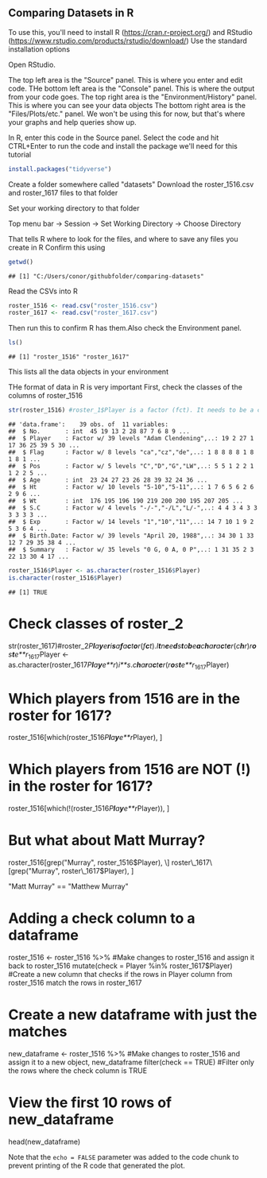 Comparing Datasets in R
-----------------------

To use this, you'll need to install R (<https://cran.r-project.org/>) and RStudio (<https://www.rstudio.com/products/rstudio/download/>) Use the standard installation options

Open RStudio.

The top left area is the "Source" panel. This is where you enter and edit code. THe bottom left area is the "Console" panel. This is where the output from your code goes. The top right area is the "Environment/History" panel. This is where you can see your data objects The bottom right area is the "Files/Plots/etc." panel. We won't be using this for now, but that's where your graphs and help queries show up.

In R, enter this code in the Source panel. Select the code and hit CTRL+Enter to run the code and install the package we'll need for this tutorial

``` r
install.packages("tidyverse")
```

Create a folder somewhere called "datasets" Download the roster\_1516.csv and roster\_1617 files to that folder

Set your working directory to that folder

Top menu bar -&gt; Session -&gt; Set Working Directory -&gt; Choose Directory

That tells R where to look for the files, and where to save any files you create in R Confirm this using

``` r
getwd()
```

    ## [1] "C:/Users/conor/githubfolder/comparing-datasets"

Read the CSVs into R

``` r
roster_1516 <- read.csv("roster_1516.csv")
roster_1617 <- read.csv("roster_1617.csv")
```

Then run this to confirm R has them.Also check the Environment panel.

``` r
ls()
```

    ## [1] "roster_1516" "roster_1617"

This lists all the data objects in your environment

THe format of data in R is very important First, check the classes of the columns of roster\_1516

``` r
str(roster_1516) #roster_1$Player is a factor (fct). It needs to be a character (chr)
```

    ## 'data.frame':    39 obs. of  11 variables:
    ##  $ No.       : int  45 19 13 2 28 87 7 6 8 9 ...
    ##  $ Player    : Factor w/ 39 levels "Adam Clendening",..: 19 2 27 1 17 36 25 39 5 30 ...
    ##  $ Flag      : Factor w/ 8 levels "ca","cz","de",..: 1 8 8 8 8 1 8 1 8 1 ...
    ##  $ Pos       : Factor w/ 5 levels "C","D","G","LW",..: 5 5 1 2 2 1 1 2 2 5 ...
    ##  $ Age       : int  23 24 27 23 26 28 39 32 24 36 ...
    ##  $ Ht        : Factor w/ 10 levels "5-10","5-11",..: 1 7 6 5 6 2 6 2 9 6 ...
    ##  $ Wt        : int  176 195 196 190 219 200 200 195 207 205 ...
    ##  $ S.C       : Factor w/ 4 levels "-/-","-/L","L/-",..: 4 4 3 4 3 3 3 3 3 3 ...
    ##  $ Exp       : Factor w/ 14 levels "1","10","11",..: 14 7 10 1 9 2 5 3 6 4 ...
    ##  $ Birth.Date: Factor w/ 39 levels "April 20, 1988",..: 34 30 1 33 12 7 29 35 38 4 ...
    ##  $ Summary   : Factor w/ 35 levels "0 G, 0 A, 0 P",..: 1 31 35 2 3 22 13 30 4 17 ...

``` r
roster_1516$Player <- as.character(roster_1516$Player)
is.character(roster_1516$Player)
```

    ## [1] TRUE

Check classes of roster\_2
==========================

str(roster\_1617)\#roster\_2*P**l**a**y**e**r**i**s**a**f**a**c**t**o**r*(*f**c**t*).*I**t**n**e**e**d**s**t**o**b**e**a**c**h**a**r**a**c**t**e**r*(*c**h**r*)*r**o**s**t**e**r*<sub>1617</sub>Player &lt;- as.character(roster\_1617*P**l**a**y**e**r*)*i**s*.*c**h**a**r**a**c**t**e**r*(*r**o**s**t**e**r*<sub>1617</sub>Player)

Which players from 1516 are in the roster for 1617?
===================================================

roster\_1516\[which(roster\_1516*P**l**a**y**e**r*Player), \]

Which players from 1516 are NOT (!) in the roster for 1617?
===========================================================

roster\_1516\[which(!(roster\_1516*P**l**a**y**e**r*Player)), \]

But what about Matt Murray?
===========================

roster\_1516\[grep("Murray", roster\_1516$Player), \] roster\_1617\[grep("Murray", roster\_1617$Player), \]

"Matt Murray" == "Matthew Murray"

Adding a check column to a dataframe
====================================

roster\_1516 &lt;- roster\_1516 %&gt;% \#Make changes to roster\_1516 and assign it back to roster\_1516 mutate(check = Player %in% roster\_1617$Player) \#Create a new column that checks if the rows in Player column from roster\_1516 match the rows in roster\_1617

Create a new dataframe with just the matches
============================================

new\_dataframe &lt;- roster\_1516 %&gt;% \#Make changes to roster\_1516 and assign it to a new object, new\_dataframe filter(check == TRUE) \#Filter only the rows where the check column is TRUE

View the first 10 rows of new\_dataframe
========================================

head(new\_dataframe)

Note that the `echo = FALSE` parameter was added to the code chunk to prevent printing of the R code that generated the plot.
